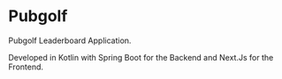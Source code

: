 # Pubgolf

Pubgolf Leaderboard Application.

Developed in Kotlin with Spring Boot for the Backend and Next.Js for the Frontend.